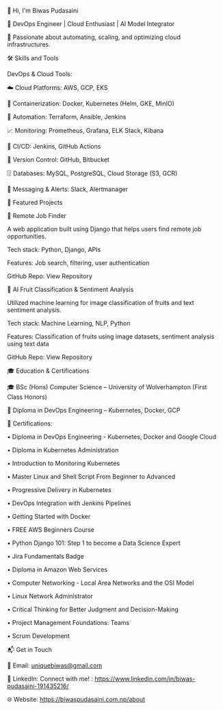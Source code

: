 👋 Hi, I'm Biwas Pudasaini

🚀 DevOps Engineer | Cloud Enthusiast | AI Model Integrator

🔧 Passionate about automating, scaling, and optimizing cloud infrastructures.

🛠️ Skills and Tools

DevOps & Cloud Tools:

☁️ Cloud Platforms: AWS, GCP, EKS

🐳 Containerization: Docker, Kubernetes (Helm, GKE, MinIO)

🔄 Automation: Terraform, Ansible, Jenkins

📈 Monitoring: Prometheus, Grafana, ELK Stack, Kibana

🔧 CI/CD: Jenkins, GitHub Actions

🔀 Version Control: GitHub, Bitbucket

🗄️ Databases: MySQL, PostgreSQL, Cloud Storage (S3, GCR)

📩 Messaging & Alerts: Slack, Alertmanager

🌟 Featured Projects

🚀 Remote Job Finder

A web application built using Django that helps users find remote job opportunities.

Tech stack: Python, Django, APIs

Features: Job search, filtering, user authentication

GitHub Repo: View Repository

🍇 AI Fruit Classification & Sentiment Analysis

Utilized machine learning for image classification of fruits and text sentiment analysis.


Tech stack: Machine Learning, NLP, Python

Features: Classification of fruits using image datasets, sentiment analysis using text data

GitHub Repo: View Repository

🎓 Education & Certifications

🎓 BSc (Hons) Computer Science – University of Wolverhampton (First Class Honors)

🏅 Diploma in DevOps Engineering – Kubernetes, Docker, GCP

📜 Certifications: 

• Diploma in DevOps Engineering - Kubernetes, Docker and Google Cloud

• Diploma in Kubernetes Administration

• Introduction to Monitoring Kubernetes

• Master Linux and Shell Script From Beginner to Advanced

• Progressive Delivery in Kubernetes

• DevOps Integration with Jenkins Pipelines

• Getting Started with Docker

• FREE AWS Beginners Course

• Python Django 101: Step 1 to become a Data Science Expert

• Jira Fundamentals Badge

• Diploma in Amazon Web Services

• Computer Networking - Local Area Networks and the OSI Model

• Linux Network Administrator

• Critical Thinking for Better Judgment and Decision-Making

• Project Management Foundations: Teams

• Scrum Development

📬 Get in Touch

📧 Email: uniquebiwas@gmail.com

💼 LinkedIn: Connect with me! : https://www.linkedin.com/in/biwas-pudasaini-191435216/

🌐 Website: https://biwaspudasaini.com.np/about
